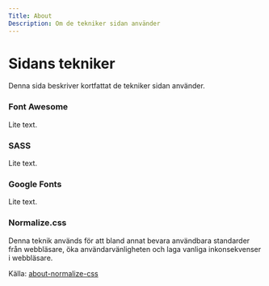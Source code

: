 ```yaml
---
Title: About
Description: Om de tekniker sidan använder
---
```


Sidans tekniker
==================
Denna sida beskriver kortfattat de tekniker sidan använder.

### Font Awesome
Lite text.

### SASS
Lite text.

### Google Fonts
Lite text.

### Normalize.css
Denna teknik används för att bland annat bevara användbara standarder från webbläsare, öka användarvänligheten och laga vanliga inkonsekvenser i webbläsare.

Källa: [about-normalize-css](http://nicolasgallagher.com/about-normalize-css/)
